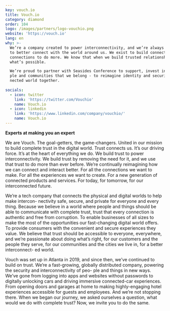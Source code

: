 ```yaml
---
key: vouch.io
title: Vouch.io
category: diamond
order: 104
logo: /images/partners/logo-vouchio.png
website: 'https://vouch.io'
lang: en
why: >-
  We’re a company created to power interconnectivity, and we’re always looking for new ways
  to better connect with the world around us. We exist to build connections and empower those
  connections to do more. We know that when we build trusted relationships, we can redefine
  what’s possible.

  We’re proud to partner with Seasides Conference to support, invest in, and unite with the peo-
  ple and communities that we belong - to reimagine identity and security for a better intercon-
  nected world together.
    
socials:
  - icon: twitter
    link: 'https://twitter.com/Vouchio'
    name: Vouch.io
  - icon: linkedin
    link: 'https://www.linkedin.com/company/vouchio/'
    name: Vouch.io
---
```

**Experts at making you an expert**

We are Vouch. The goal-getters, the game-changers. United in our mission to build complete
trust in the digital world. Trust connects us. It’s our driving force. It’s at the heart of everything
we do. We build trust to power interconnectivity. We build trust by removing the need for it,
and we use that trust to do more than ever before. We’re continually reimagining how we can
connect and interact better. For all the connections we want to make. For all the experiences
we want to create. For a new generation of connected products and services. For today, for
tomorrow, for our interconnected future.

We’re a tech company that connects the physical and digital worlds to help make intercon-
nectivity safe, secure, and private for everyone and every thing. Because we believe in a world
where people and things should be able to communicate with complete trust, trust that every
connection is authentic and free from corruption. To enable businesses of all sizes to make the
most of the opportunities our fast-changing digital world offers. To provide consumers with the
convenient and secure experiences they value. We believe that trust should be accessible to
everyone, everywhere, and we’re passionate about doing what’s right, for our customers and
the people they serve, for our communities and the cities we live in, for a better interconnect-
ed world.

Vouch was set up in Atlanta in 2019, and since then, we’ve continued to build on trust. We’re a
fast-growing, globally distributed company, powering the security and interconnectivity of peo-
ple and things in new ways. We’ve gone from logging into apps and websites without passwords
to digitally unlocking cars and driving immersive connected-car experiences. From opening
doors and garages at home to making highly-engaging hotel experiences accessible for guests
and employees. And we’re not stopping there. When we began our journey, we asked ourselves
a question, what would we do with complete trust? Now, we invite you to do the same.